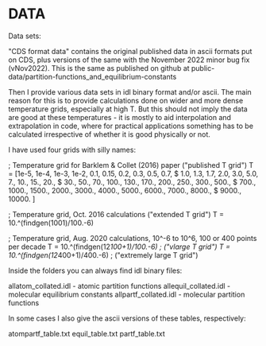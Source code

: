# DATA

Data sets:

"CDS format data" contains the original published data in ascii formats put on CDS, plus versions of the same with the November 2022 minor bug fix (vNov2022).  This is the same as published on github at public-data/partition-functions_and_equilibrium-constants

Then I provide various data sets in idl binary format and/or ascii.  The main reason for this is to provide calculations done on wider and more dense temperature grids, especially at high T.  But this should not imply the data are good at these temperatures - it is mostly to aid interpolation and extrapolation in code, where for practical applications something has to be calculated irrespective of whether it is good physically or not.

I have used four grids with silly names:

; Temperature grid for Barklem & Collet (2016) paper ("published T grid")
T = [1e-5,  1e-4,  1e-3,  1e-2,  0.1,   0.15,  0.2,   0.3,   0.5,   0.7, $
     1.0,   1.3,   1.7,   2.0,   3.0,   5.0,   7.,    10.,   15.,   20., $
     30.,   50.,   70.,   100.,  130.,  170.,  200.,  250.,  300.,  500., $
     700.,  1000., 1500., 2000., 3000., 4000., 5000., 6000., 7000., 8000., $
     9000., 10000. ]

; Temperature grid, Oct. 2016 calculations  ("extended T grid")
  T = 10.^(findgen(1001)/100.-6)

; Temperature grid, Aug. 2020 calculations, 10^-6 to 10^6, 100 or 400 points per decade
  T = 10.^(findgen(12*100+1)/100.-6)        ;   ("vlarge T grid")
  T = 10.^(findgen(12*400+1)/400.-6)        ;   ("extremely large T grid")

  Inside the folders you can always find idl binary files:

  allatom_collated.idl     - atomic partition functions
  allequil_collated.idl    - molecular equilibrium constants
  allpartf_collated.idl    - molecular partition functions

  In some cases I also give the ascii versions of these tables, respectively:

  atompartf_table.txt
  equil_table.txt
  partf_table.txt
